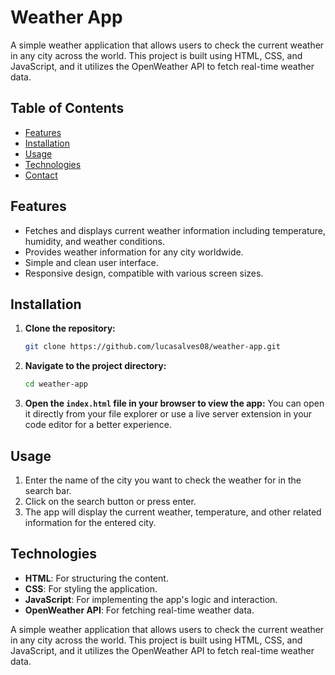 # Weather App
A simple weather application that allows users to check the current weather in any city across the world. This project is built using HTML, CSS, and JavaScript, and it utilizes the OpenWeather API to fetch real-time weather data.

## Table of Contents

- [Features](#features)
- [Installation](#installation)
- [Usage](#usage)
- [Technologies](#technologies)
- [Contact](#contact)

## Features

- Fetches and displays current weather information including temperature, humidity, and weather conditions.
- Provides weather information for any city worldwide.
- Simple and clean user interface.
- Responsive design, compatible with various screen sizes.

## Installation

1. **Clone the repository:**
   ```bash
   git clone https://github.com/lucasalves08/weather-app.git
2. **Navigate to the project directory:**
	```bash 
	cd weather-app
3. **Open the `index.html` file in your browser to view the app:**
	You can open it directly from your file explorer or use a live server extension in your code editor for a better experience.
## Usage

1.  Enter the name of the city you want to check the weather for in the search bar.
2.  Click on the search button or press enter.
3.  The app will display the current weather, temperature, and other related information for the entered city.
## Technologies

-   **HTML**: For structuring the content.
-   **CSS**: For styling the application.
-   **JavaScript**: For implementing the app's logic and interaction.
-   **OpenWeather API**: For fetching real-time weather data.

A simple weather application that allows users to check the current weather in any city across the world. This project is built using HTML, CSS, and JavaScript, and it utilizes the OpenWeather API to fetch real-time weather data.
